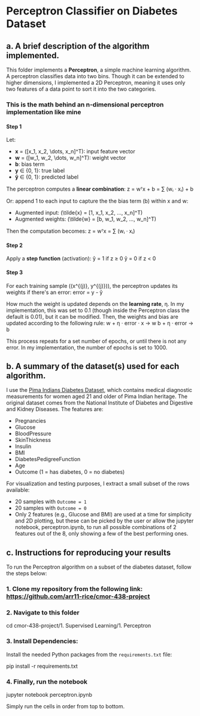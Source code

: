 # Perceptron Classifier on Diabetes Dataset

## a. A brief description of the algorithm implemented.

This folder implements a **Perceptron**, a simple machine learning algorithm. A perceptron classifies data into two bins. Though it can be extended to higher dimensions, I implemented a 2D Perceptron, meaning it uses only two features of a data point to sort it into the two categories.

### This is the math behind an n-dimensional perceptron implementation like mine 

#### Step 1
Let:

- **x** = \([x_1, x_2, \dots, x_n]^T\): input feature vector  
- **w** = \([w_1, w_2, \dots, w_n]^T\): weight vector  
- **b**: bias term  
- **y** ∈ {0, 1}: true label  
- **ŷ** ∈ {0, 1}: predicted label  

The perceptron computes a **linear combination**:
z = wᵀx + b = ∑ (wᵢ · xᵢ) + b

Or: append 1 to each input to capture the the bias term \(b\) within x and w:

- Augmented input: \(\tilde{x} = [1, x_1, x_2, ..., x_n]^T\)  
- Augmented weights: \(\tilde{w} = [b, w_1, w_2, ..., w_n]^T\)

Then the computation becomes:
z = wᵀx = ∑ (wᵢ · xᵢ)

#### Step 2
Apply a **step function** (activation):
ŷ = 1 if z ≥ 0
ŷ = 0 if z < 0

#### Step 3
For each training sample \((x^{(j)}, y^{(j)})\), the perceptron updates its weights if there's an error:
error = y - ŷ

How much the weight is updated depends on the  **learning rate**, η.
In my implementation, this was set to 0.1 (though inside the Perceptron class the default is 0.01), but it can be modified.
Then, the weights and bias are updated according to the following rule:
w + η · error · x -> w 
b + η · error -> b

This process repeats for a set number of epochs, or until there is not any error. In my implementation, the number of epochs is set to 1000.


## b. A summary of the dataset(s) used for each algorithm.

I use the [Pima Indians Diabetes Dataset](https://www.kaggle.com/datasets/uciml/pima-indians-diabetes-database), which contains medical diagnostic measurements for women aged 21 and older of Pima Indian heritage. The original dataset comes from the National Institute of Diabetes and Digestive and Kidney Diseases. The features are:

- Pregnancies
- Glucose
- BloodPressure
- SkinThickness
- Insulin
- BMI
- DiabetesPedigreeFunction
- Age
- Outcome (1 = has diabetes, 0 = no diabetes)

For visualization and testing purposes, I extract a small subset of the rows available:
- 20 samples with `Outcome = 1`
- 20 samples with `Outcome = 0`
- Only 2 features (e.g., Glucose and BMI) are used at a time for simplicity and 2D plotting, but these can be picked by the user or allow the jupyter notebook, perceptron.ipynb, to run all possible combinations of 2 features out of the 8, only showing a few of the best performing ones.

## c. Instructions for reproducing your results

To run the Perceptron algorithm on a subset of the diabetes dataset, follow the steps below:

### 1. Clone my repository from the following link: https://github.com/arr11-rice/cmor-438-project

### 2. Navigate to this folder

cd cmor-438-project/1. Supervised Learning/1. Perceptron

### 3. Install Dependencies: 

Install the needed Python packages from the `requirements.txt` file:

pip install -r requirements.txt

### 4. Finally, run the notebook
jupyter notebook perceptron.ipynb

Simply run the cells in order from top to bottom.